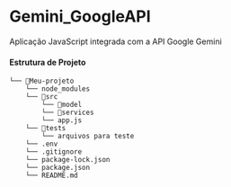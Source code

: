 # Gemini_GoogleAPI
Aplicação JavaScript integrada com a API Google Gemini


#### Estrutura de Projeto
```
└── 📁Meu-projeto
    └── node_modules
    └── 📁src
        └── 📁model
        └── 📁services
        └── app.js
    └── 📁tests
        └── arquivos para teste
    └── .env
    └── .gitignore
    └── package-lock.json
    └── package.json
    └── README.md   
```